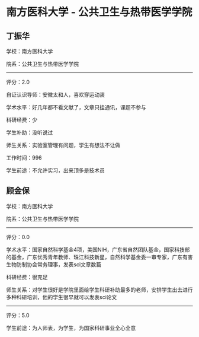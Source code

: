 # 南方医科大学 - 公共卫生与热带医学学院

## 丁振华

学校：南方医科大学

院系：公共卫生与热带医学学院

* * *

评分：2.0

自证认识导师：安徽太和人，喜欢穿运动装

学术水平：好几年都不看文献了，文章只挂通讯，课题不参与

科研经费：少

学生补助：没听说过

师生关系：实验室管理有问题，学生有想法不让做

工作时间：996

学生前途：不允许实习，出来顶多是技术员

## 顾金保

学校：南方医科大学

院系：公共卫生与热带医学学院

* * *

评分：0.0

学术水平：国家自然科学基金4项，美国NIH，广东省自然团队基金，国家科技部的基金，广东优秀青年教师、珠江科技新星，自然科学基金委一审专家，广东有害生物防制协会常务理事，发表sci文章数篇

科研经费：很充足

师生关系：对学生很好是学院里面给学生科研补助最多的老师，安排学生出去进行多种科研培训，他的学生很早就可以发表sci论文

* * *

评分：5.0

学生前途：为人师表，为学生，为国家科研事业全心全意